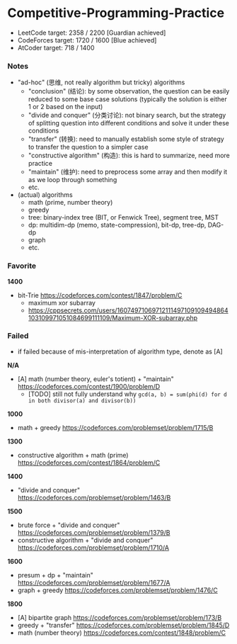# Competitive-Programming-Practice

- LeetCode target: 2358 / 2200 [Guardian achieved]
- CodeForces target: 1720 / 1600 [Blue achieved]
- AtCoder target: 718 / 1400

### Notes

- "ad-hoc" (思维, not really algorithm but tricky) algorithms
    - "conclusion" (结论): by some observation, the question can be easily reduced to some base case solutions (typically the solution is either 1 or 2 based on the input)
    - "divide and conquer" (分类讨论): not binary search, but the strategy of splitting question into different conditions and solve it under these conditions
    - "transfer" (转换): need to manually establish some style of strategy to transfer the question to a simpler case
    - "constructive algorithm" (构造): this is hard to summarize, need more practice
    - "maintain" (维护): need to preprocess some array and then modify it as we loop through something
    - etc.
- (actual) algorithms
    - math (prime, number theory)
    - greedy
    - tree: binary-index tree (BIT, or Fenwick Tree), segment tree, MST
    - dp: multidim-dp (memo, state-compression), bit-dp, tree-dp, DAG-dp
    - graph
    - etc.

### Favorite

**1400**

- bit-Trie https://codeforces.com/contest/1847/problem/C
    - maximum xor subarray
    - https://cppsecrets.com/users/16074971069712111497109109494864103109971051084699111109/Maximum-XOR-subarray.php

### Failed

- if failed because of mis-interpretation of algorithm type, denote as [A]

**N/A**

- [A] math (number theory, euler's totient) + "maintain" https://codeforces.com/contest/1900/problem/D
    - [TODO] still not fully understand why `gcd(a, b) = sum(phi(d) for d in both divisor(a) and divisor(b))`

**1000**

- math + greedy https://codeforces.com/problemset/problem/1715/B

**1300**

- constructive algorithm + math (prime) https://codeforces.com/contest/1864/problem/C

**1400**

- "divide and conquer" https://codeforces.com/problemset/problem/1463/B

**1500**

- brute force + "divide and conquer" https://codeforces.com/problemset/problem/1379/B
- constructive algorithm + "divide and conquer" https://codeforces.com/problemset/problem/1710/A

**1600**

- presum + dp + "maintain" https://codeforces.com/problemset/problem/1677/A
- graph + greedy https://codeforces.com/problemset/problem/1476/C

**1800**

- [A] bipartite graph https://codeforces.com/problemset/problem/173/B
- greedy + "transfer" https://codeforces.com/problemset/problem/1845/D
- math (number theory) https://codeforces.com/contest/1848/problem/C